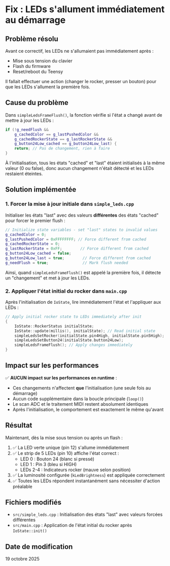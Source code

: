 # Fix : LEDs s'allument immédiatement au démarrage

## Problème résolu

Avant ce correctif, les LEDs ne s'allumaient pas immédiatement après :
- Mise sous tension du clavier
- Flash du firmware
- Reset/reboot du Teensy

Il fallait effectuer une action (changer le rocker, presser un bouton) pour que les LEDs s'allument la première fois.

## Cause du problème

Dans `simpleLedsFrameFlush()`, la fonction vérifie si l'état a changé avant de mettre à jour les LEDs :

```cpp
if (!g_needFlush && 
    g_cachedColor == g_lastPushedColor && 
    g_cachedRockerState == g_lastRockerState && 
    g_button24Low_cached == g_button24Low_last) {
    return; // Pas de changement, rien à faire
}
```

À l'initialisation, tous les états "cached" et "last" étaient initialisés à la même valeur (0 ou false), donc aucun changement n'était détecté et les LEDs restaient éteintes.

## Solution implémentée

### 1. Forcer la mise à jour initiale dans `simple_leds.cpp`

Initialiser les états "last" avec des valeurs **différentes** des états "cached" pour forcer le premier flush :

```cpp
// Initialize state variables - set "last" states to invalid values
g_cachedColor = 0;
g_lastPushedColor = 0xFFFFFFFF; // Force different from cached
g_cachedRockerState = 0;
g_lastRockerState = 0xFF;        // Force different from cached
g_button24Low_cached = false;
g_button24Low_last = true;        // Force different from cached
g_needFlush = true;               // Mark flush needed
```

Ainsi, quand `simpleLedsFrameFlush()` est appelé la première fois, il détecte un "changement" et met à jour les LEDs.

### 2. Appliquer l'état initial du rocker dans `main.cpp`

Après l'initialisation de `IoState`, lire immédiatement l'état et l'appliquer aux LEDs :

```cpp
// Apply initial rocker state to LEDs immediately after init
{
    IoState::RockerStatus initialState;
    IoState::update(millis(), initialState); // Read initial state
    simpleLedsSetRocker(initialState.pin4High, initialState.pin5High);
    simpleLedsSetButton24(initialState.button24Low);
    simpleLedsFrameFlush(); // Apply changes immediately
}
```

## Impact sur les performances

✅ **AUCUN impact sur les performances en runtime** :
- Ces changements n'affectent **que** l'initialisation (une seule fois au démarrage)
- Aucun code supplémentaire dans la boucle principale (`loop()`)
- Le scan ADC et le traitement MIDI restent absolument identiques
- Après l'initialisation, le comportement est exactement le même qu'avant

## Résultat

Maintenant, dès la mise sous tension ou après un flash :
1. ✅ La LED verte unique (pin 12) s'allume immédiatement
2. ✅ Le strip de 5 LEDs (pin 10) affiche l'état correct :
   - LED 0 : Bouton 24 (blanc si pressé)
   - LED 1 : Pin 3 (bleu si HIGH)
   - LEDs 2-4 : Indicateurs rocker (mauve selon position)
3. ✅ La luminosité configurée (`kLedBrightness`) est appliquée correctement
4. ✅ Toutes les LEDs répondent instantanément sans nécessiter d'action préalable

## Fichiers modifiés

- `src/simple_leds.cpp` : Initialisation des états "last" avec valeurs forcées différentes
- `src/main.cpp` : Application de l'état initial du rocker après `IoState::init()`

## Date de modification

19 octobre 2025
